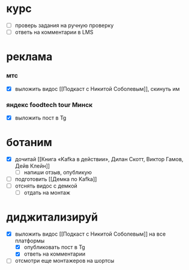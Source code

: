 # курс
- [ ] проверь задания на ручную проверку
- [ ] ответь на комментарии в LMS
# реклама
### мтс
- [x] выложить видос [[Подкаст с Никитой Соболевым]], скинуть им
### яндекс foodtech tour Минск
- [x] выложить пост в Tg
# ботаним
- [x] дочитай [[Книга «Kafka в действии», Дилан Скотт, Виктор Гамов, Дейв Клейн]]
	- [ ] напиши отзыв, опубликую
- [ ] подготовить [[Демка по Kafka]]
- [ ] отснять видос с демкой
	- [ ] отдать на монтаж
# диджитализируй
- [x] выложить видос [[Подкаст с Никитой Соболевым]] на все платформы
	- [x] опубликовать пост в Tg
	- [x] ответь на комментарии
- [ ] отсмотри еще монтажеров на шортсы